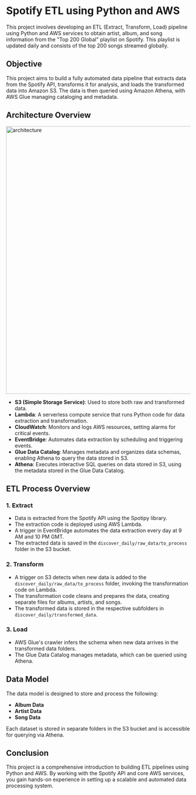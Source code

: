 # Spotify ETL using Python and AWS

This project involves developing an ETL (Extract, Transform, Load) pipeline using Python and AWS services to obtain artist, album, and song information from the "Top 200 Global" playlist on Spotify. This playlist is updated daily and consists of the top 200 songs streamed globally.

## Objective

This project aims to build a fully automated data pipeline that extracts data from the Spotify API, transforms it for analysis, and loads the transformed data into Amazon S3. The data is then queried using Amazon Athena, with AWS Glue managing cataloging and metadata.

## Architecture Overview

<img width="732" alt="architecture" src="https://github.com/user-attachments/assets/a449274d-a109-4173-8087-89e7afb8c9c2">

- **S3 (Simple Storage Service)**: Used to store both raw and transformed data.
- **Lambda**: A serverless compute service that runs Python code for data extraction and transformation.
- **CloudWatch**: Monitors and logs AWS resources, setting alarms for critical events.
- **EventBridge**: Automates data extraction by scheduling and triggering events.
- **Glue Data Catalog**: Manages metadata and organizes data schemas, enabling Athena to query the data stored in S3.
- **Athena**: Executes interactive SQL queries on data stored in S3, using the metadata stored in the Glue Data Catalog.

## ETL Process Overview

### 1. Extract
- Data is extracted from the Spotify API using the Spotipy library.
- The extraction code is deployed using AWS Lambda.
- A trigger in EventBridge automates the data extraction every day at 9 AM and 10 PM GMT.
- The extracted data is saved in the `discover_daily/raw_data/to_process` folder in the S3 bucket.

### 2. Transform
- A trigger on S3 detects when new data is added to the `discover_daily/raw_data/to_process` folder, invoking the transformation code on Lambda.
- The transformation code cleans and prepares the data, creating separate files for albums, artists, and songs.
- The transformed data is stored in the respective subfolders in `discover_daily/transformed_data`.

### 3. Load
- AWS Glue's crawler infers the schema when new data arrives in the transformed data folders.
- The Glue Data Catalog manages metadata, which can be queried using Athena.

## Data Model

The data model is designed to store and process the following:
- **Album Data**
- **Artist Data**
- **Song Data**

Each dataset is stored in separate folders in the S3 bucket and is accessible for querying via Athena.


## Conclusion

This project is a comprehensive introduction to building ETL pipelines using Python and AWS. By working with the Spotify API and core AWS services, you gain hands-on experience in setting up a scalable and automated data processing system.
